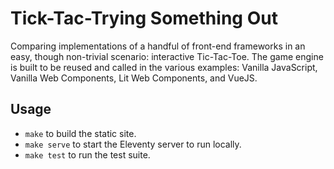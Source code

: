 Tick-Tac-Trying Something Out
=============================

Comparing implementations of a handful of front-end frameworks in an easy, though non-trivial scenario: interactive Tic-Tac-Toe. The game engine is built to be reused and called in the various examples: Vanilla JavaScript, Vanilla Web Components, Lit Web Components, and VueJS.

Usage
-----

* `make` to build the static site.
* `make serve` to start the Eleventy server to run locally.
* `make test` to run the test suite.
